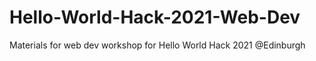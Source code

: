 # Hello-World-Hack-2021-Web-Dev
Materials for web dev workshop for Hello World Hack 2021 @Edinburgh
